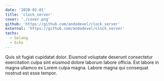 ```yaml
---
date: '2020-02-01'
title: 'clock_server'
cover: './cover.png'
github: 'https://github.com/andodevel/clock_server'
external: 'https://github.com/andodevel/clock_server'
techs:
  - Golang
  - Echo
---
```


Quis sit fugiat cupidatat dolor. Eiusmod voluptate deserunt consectetur exercitation culpa sint eiusmod dolore laborum labore officia. Est labore in magna ullamco ex Lorem culpa magna. Labore magna qui consequat nostrud est esse tempor.
